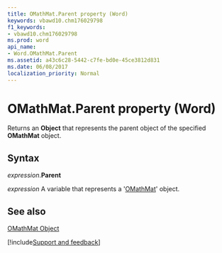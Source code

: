 ```yaml
---
title: OMathMat.Parent property (Word)
keywords: vbawd10.chm176029798
f1_keywords:
- vbawd10.chm176029798
ms.prod: word
api_name:
- Word.OMathMat.Parent
ms.assetid: a43c6c28-5442-c7fe-bd0e-45ce3812d831
ms.date: 06/08/2017
localization_priority: Normal
---
```



# OMathMat.Parent property (Word)

Returns an  **Object** that represents the parent object of the specified **OMathMat** object.


## Syntax

_expression_.**Parent**

_expression_ A variable that represents a '[OMathMat](Word.OMathMat.md)' object.


## See also


[OMathMat Object](Word.OMathMat.md)

[!include[Support and feedback](~/includes/feedback-boilerplate.md)]